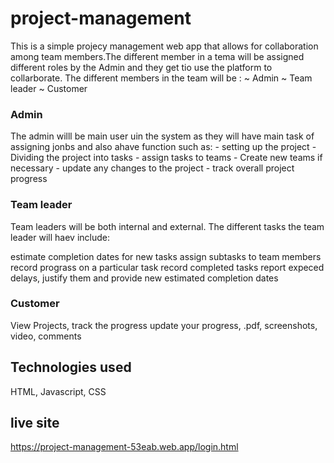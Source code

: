 # project-management
This is a simple projecy management web app that allows for collaboration among team members.The different member in a tema will be assigned different roles by the Admin and they get tio use the platform to collarborate. The different members in the team will be : ~ Admin ~ Team leader ~ Customer

### Admin
The admin willl be main user uin the system as they will have main task of assigning jonbs and also ahave function such as: - setting up the project - Dividing the project into tasks - assign tasks to teams - Create new teams if necessary - update any changes to the project - track overall project progress

### Team leader

Team leaders will be both internal and external. The different tasks the team leader will haev include:

estimate completion dates for new tasks
assign subtasks to team members
record prograss on a particular task
record completed tasks
report expeced delays, justify them and provide new estimated completion dates

### Customer
View Projects,
track the progress
update your progress, .pdf, screenshots, video, comments

## Technologies used
HTML, Javascript, CSS

## live site
https://project-management-53eab.web.app/login.html